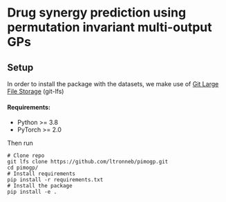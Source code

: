 # Drug synergy prediction using permutation invariant multi-output GPs

## Setup
In order to install the package with the datasets, we make use of [Git Large File Storage](https://git-lfs.com/) (git-lfs)

#### Requirements:
* Python >= 3.8
* PyTorch >= 2.0

Then run
```aiignore
# Clone repo
git lfs clone https://github.com/ltronneb/pimogp.git
cd pimogp/
# Install requirements
pip install -r requirements.txt
# Install the package
pip install -e .
```
